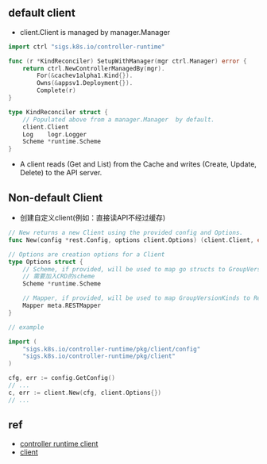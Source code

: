 
## default client

+ client.Client is managed by manager.Manager
```go
import ctrl "sigs.k8s.io/controller-runtime"

func (r *KindReconciler) SetupWithManager(mgr ctrl.Manager) error {
	return ctrl.NewControllerManagedBy(mgr).
		For(&cachev1alpha1.Kind{}).
		Owns(&appsv1.Deployment{}).
		Complete(r)
}

type KindReconciler struct {
    // Populated above from a manager.Manager  by default.
    client.Client
    Log    logr.Logger
    Scheme *runtime.Scheme
}
```

+ A  client reads (Get and List) from the Cache and writes (Create, Update, Delete) to the API server. 

## Non-default Client

+ 创建自定义client(例如：直接读API不经过缓存)

```go
// New returns a new Client using the provided config and Options.
func New(config *rest.Config, options client.Options) (client.Client, error)

// Options are creation options for a Client
type Options struct {
    // Scheme, if provided, will be used to map go structs to GroupVersionKinds
    // 需要加入CRD的scheme
    Scheme *runtime.Scheme

    // Mapper, if provided, will be used to map GroupVersionKinds to Resources
    Mapper meta.RESTMapper
}

// example

import (
    "sigs.k8s.io/controller-runtime/pkg/client/config"
    "sigs.k8s.io/controller-runtime/pkg/client"
)

cfg, err := config.GetConfig()
// ...
c, err := client.New(cfg, client.Options{})
// ...
```

## ref

+ [controller runtime client](https://sdk.operatorframework.io/docs/building-operators/golang/references/client/)
+ [client](https://godoc.org/github.com/kubernetes-sigs/controller-runtime/pkg/client#DelegatingClient)